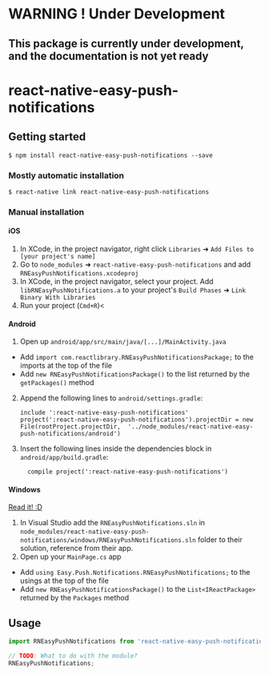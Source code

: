 
# WARNING ! Under Development
## This package is currently under development, and the documentation is not yet ready
# react-native-easy-push-notifications

## Getting started

`$ npm install react-native-easy-push-notifications --save`

### Mostly automatic installation

`$ react-native link react-native-easy-push-notifications`

### Manual installation


#### iOS

1. In XCode, in the project navigator, right click `Libraries` ➜ `Add Files to [your project's name]`
2. Go to `node_modules` ➜ `react-native-easy-push-notifications` and add `RNEasyPushNotifications.xcodeproj`
3. In XCode, in the project navigator, select your project. Add `libRNEasyPushNotifications.a` to your project's `Build Phases` ➜ `Link Binary With Libraries`
4. Run your project (`Cmd+R`)<

#### Android

1. Open up `android/app/src/main/java/[...]/MainActivity.java`
  - Add `import com.reactlibrary.RNEasyPushNotificationsPackage;` to the imports at the top of the file
  - Add `new RNEasyPushNotificationsPackage()` to the list returned by the `getPackages()` method
2. Append the following lines to `android/settings.gradle`:
  	```
  	include ':react-native-easy-push-notifications'
  	project(':react-native-easy-push-notifications').projectDir = new File(rootProject.projectDir, 	'../node_modules/react-native-easy-push-notifications/android')
  	```
3. Insert the following lines inside the dependencies block in `android/app/build.gradle`:
  	```
      compile project(':react-native-easy-push-notifications')
  	```

#### Windows
[Read it! :D](https://github.com/ReactWindows/react-native)

1. In Visual Studio add the `RNEasyPushNotifications.sln` in `node_modules/react-native-easy-push-notifications/windows/RNEasyPushNotifications.sln` folder to their solution, reference from their app.
2. Open up your `MainPage.cs` app
  - Add `using Easy.Push.Notifications.RNEasyPushNotifications;` to the usings at the top of the file
  - Add `new RNEasyPushNotificationsPackage()` to the `List<IReactPackage>` returned by the `Packages` method


## Usage
```javascript
import RNEasyPushNotifications from 'react-native-easy-push-notifications';

// TODO: What to do with the module?
RNEasyPushNotifications;
```
  